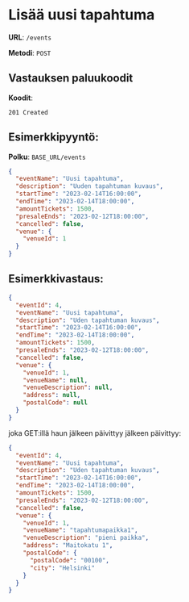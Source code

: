 # Lisää uusi tapahtuma

**URL**: `/events`

**Metodi**: `POST`

## Vastauksen paluukoodit

**Koodit**:

`201 Created`

## Esimerkkipyyntö:

**Polku**: `BASE_URL/events`

```json
{
  "eventName": "Uusi tapahtuma",
  "description": "Uuden tapahtuman kuvaus",
  "startTime": "2023-02-14T16:00:00",
  "endTime": "2023-02-14T18:00:00",
  "amountTickets": 1500,
  "presaleEnds": "2023-02-12T18:00:00",
  "cancelled": false,
  "venue": {
    "venueId": 1
  }
}
```

## Esimerkkivastaus:

```json
{
  "eventId": 4,
  "eventName": "Uusi tapahtuma",
  "description": "Uden tapahtuman kuvaus",
  "startTime": "2023-02-14T16:00:00",
  "endTime": "2023-02-14T18:00:00",
  "amountTickets": 1500,
  "presaleEnds": "2023-02-12T18:00:00",
  "cancelled": false,
  "venue": {
    "venueId": 1,
    "venueName": null,
    "venueDescription": null,
    "address": null,
    "postalCode": null
  }
}
```

joka GET:illä haun jälkeen päivittyy jälkeen päivittyy:

```json
{
  "eventId": 4,
  "eventName": "Uusi tapahtuma",
  "description": "Uden tapahtuman kuvaus",
  "startTime": "2023-02-14T16:00:00",
  "endTime": "2023-02-14T18:00:00",
  "amountTickets": 1500,
  "presaleEnds": "2023-02-12T18:00:00",
  "cancelled": false,
  "venue": {
    "venueId": 1,
    "venueName": "tapahtumapaikka1",
    "venueDescription": "pieni paikka",
    "address": "Maitokatu 1",
    "postalCode": {
      "postalCode": "00100",
      "city": "Helsinki"
    }
  }
}
```

